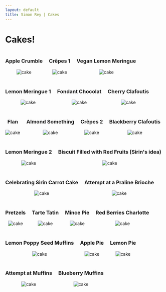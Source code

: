 ```yaml
---
layout: default
title: Simon Rey | Cakes
---
```


<style>
.cakes-wrap {
    display: flex;
    gap: 20px;
    flex-wrap: wrap;
}
.cake-wrap {
    display: flex;
    flex-direction: column;
    justify-items: center;
    align-items: center;
}
.cake-wrap img {
    max-height: 30vh;
    max-width: 40vw;
}
</style>

<h1>Cakes!</h1>

<div class="cakes-wrap">
<div class="cake-wrap">
<h3>Apple Crumble</h3>
<img src="https://staff.science.uva.nl/u.endriss/cakes/cake.2019.11.18.jpg" alt="cake">
</div>
<div class="cake-wrap">
<h3>Crêpes 1</h3>
<img src="https://staff.science.uva.nl/u.endriss/cakes/cake.2019.12.05.jpg" alt="cake">
</div>
<div class="cake-wrap">
<h3>Vegan Lemon Meringue</h3>
<img src="https://staff.science.uva.nl/u.endriss/cakes/cake.2020.02.05.jpg" alt="cake">
</div>
<div class="cake-wrap">
<h3>Lemon Meringue 1</h3>
<img src="https://staff.science.uva.nl/u.endriss/cakes/cake.2020.03.19.jpg" alt="cake">
</div>
<div class="cake-wrap">
<h3>Fondant Chocolat</h3>
<img src="https://staff.science.uva.nl/u.endriss/cakes/cake.2020.05.19.jpg" alt="cake">
</div>
<div class="cake-wrap">
<h3>Cherry Clafoutis</h3>
<img src="https://staff.science.uva.nl/u.endriss/cakes/cake.2020.09.09.jpg" alt="cake">
</div>
<div class="cake-wrap">
<h3>Flan</h3>
<img src="https://staff.science.uva.nl/u.endriss/cakes/cake.2020.10.27.png" alt="cake">
</div>
<div class="cake-wrap">
<h3>Almond Something</h3>
<img src="https://staff.science.uva.nl/u.endriss/cakes/cake.2020.12.16.png" alt="cake">
</div>
<div class="cake-wrap">
<h3>Crêpes 2</h3>
<img src="https://staff.science.uva.nl/u.endriss/cakes/cake.2021.02.10.jpg" alt="cake">
</div>
<div class="cake-wrap">
<h3>Blackberry Clafoutis</h3>
<img src="https://staff.science.uva.nl/u.endriss/cakes/cake.2021.04.21.jpg" alt="cake">
</div>
<div class="cake-wrap">
<h3>Lemon Meringue 2</h3>
<img src="https://staff.science.uva.nl/u.endriss/cakes/cake.2021.06.16.jpg" alt="cake">
</div>
<div class="cake-wrap">
<h3>Biscuit Filled with Red Fruits (Sirin's idea)</h3>
<img src="https://staff.science.uva.nl/u.endriss/cakes/cake.2021.09.15.jpg" alt="cake">
</div>
<div class="cake-wrap">
<h3>Celebrating Sirin Carrot Cake</h3>
<img src="https://staff.science.uva.nl/u.endriss/cakes/cake.2021.11.24.jpg" alt="cake">
</div>
<div class="cake-wrap">
<h3>Attempt at a Praline Brioche</h3>
<img src="https://staff.science.uva.nl/u.endriss/cakes/cake.2022.02.02.jpg" alt="cake">
</div>
<div class="cake-wrap">
<h3>Pretzels</h3>
<img src="https://staff.science.uva.nl/u.endriss/cakes/cake.2022.04.06.jpg" alt="cake">
</div>
<div class="cake-wrap">
<h3>Tarte Tatin</h3>
<img src="https://staff.science.uva.nl/u.endriss/cakes/cake.2022.05.11.jpg" alt="cake">
</div>
<div class="cake-wrap">
<h3>Mince Pie</h3>
<img src="https://staff.science.uva.nl/u.endriss/cakes/cake.2022.11.29.jpg" alt="cake">
</div>
<div class="cake-wrap">
<h3>Red Berries Charlotte</h3>
<img src="https://staff.science.uva.nl/u.endriss/cakes/cake.2023.01.25.jpg" alt="cake">
</div>
<div class="cake-wrap">
<h3>Lemon Poppy Seed Muffins</h3>
<img src="https://staff.science.uva.nl/u.endriss/cakes/cake.2023.05.03.jpg" alt="cake">
</div>
<div class="cake-wrap">
<h3>Apple Pie</h3>
<img src="https://staff.science.uva.nl/u.endriss/cakes/cake.2023.11.30.jpg" alt="cake">
</div>
<div class="cake-wrap">
<h3>Lemon Pie</h3>
<img src="https://staff.science.uva.nl/u.endriss/cakes/cake.2024.01.24.jpg" alt="cake">
</div>
<div class="cake-wrap">
<h3>Attempt at Muffins</h3>
<img src="https://staff.science.uva.nl/u.endriss/cakes/cake.2024.02.21.jpg" alt="cake">
</div>
<div class="cake-wrap">
<h3>Blueberry Muffins</h3>
<img src="https://staff.science.uva.nl/u.endriss/cakes/cake.2024.06.26.jpg" alt="cake">
</div>
</div>